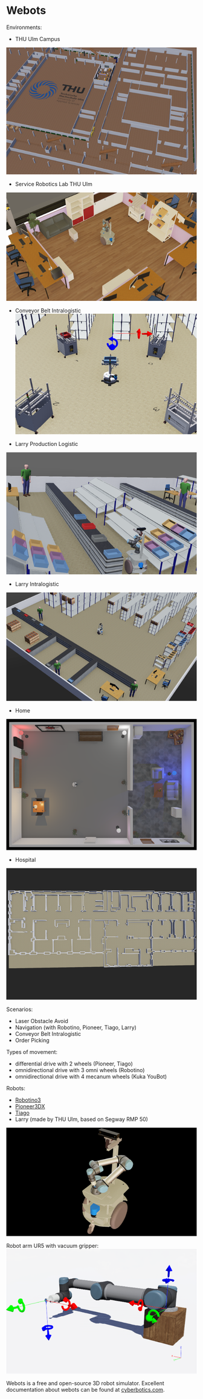 # Webots

Environments: 
* THU Ulm Campus

![THU Ulm](doc/webots_thu_ulm_campus.png)

* Service Robotics Lab THU Ulm

![robotics lab](doc/LarryLab.png)

* Conveyor Belt Intralogistic
![Conveyor Belt Intralogistic](doc/ConveyorBeltIntralogistic.png)

* Larry Production Logistic

![Larry Production Logistic](doc/LarryProductionLogistic.png)

* Larry Intralogistic

![Larry Intralogistic](doc/LarryIntralogistic.png)

* Home

![Home](doc/RobotinoHome.png)

* Hospital

![Hospital](doc/RobotinoHospital.png)

Scenarios:

- Laser Obstacle Avoid
- Navigation (with Robotino, Pioneer, Tiago, Larry)
- Conveyor Belt Intralogistic
- Order Picking

Types of movement:
- differential drive with 2 wheels (Pioneer, Tiago)
- omnidirectional drive with 3 omni wheels (Robotino)
- omnidirectional drive with 4 mecanum wheels (Kuka YouBot)  

Robots:

* [Robotino3](https://cyberbotics.com/doc/guide/robotino3)
* [Pioneer3DX](https://cyberbotics.com/doc/guide/pioneer-3dx)
* [Tiago](https://cyberbotics.com/doc/guide/tiago-iron)
* Larry (made by THU Ulm, based on Segway RMP 50)

![Larry](doc/Larry.png)

Robot arm UR5 with vacuum gripper:
![UR5](doc/CoordinateSystemRobotArm.png)

Webots is a free and open-source 3D robot simulator. Excellent documentation about webots can be found at [cyberbotics.com](https://cyberbotics.com/).

